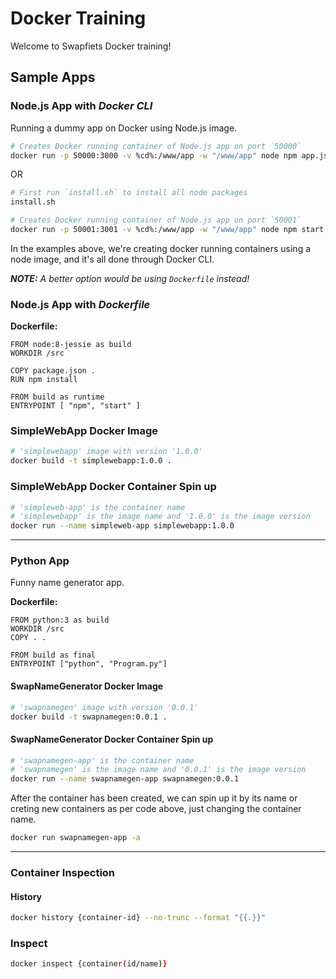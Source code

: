 # Docker Training

Welcome to Swapfiets Docker training!

## Sample Apps

### Node.js App with _**Docker CLI**_

Running a dummy app on Docker using Node.js image.

```sh
# Creates Docker running container of Node.js app on port `50000`
docker run -p 50000:3000 -v %cd%:/www/app -w "/www/app" node npm app.js
```

OR

```sh
# First run `install.sh` to install all node packages
install.sh

# Creates Docker running container of Node.js app on port `50001`
docker run -p 50001:3001 -v %cd%:/www/app -w "/www/app" node npm start
```

In the examples above, we're creating docker running containers using a node image, and it's all done through Docker CLI.

_**NOTE:** A better option would be using `Dockerfile` instead!_

### Node.js App with _**Dockerfile**_

**Dockerfile:**

```docker
FROM node:8-jessie as build
WORKDIR /src

COPY package.json .
RUN npm install

FROM build as runtime
ENTRYPOINT [ "npm", "start" ]
```

### SimpleWebApp Docker Image

```bash
# 'simplewebapp' image with version '1.0.0'
docker build -t simplewebapp:1.0.0 .
```

### SimpleWebApp Docker Container Spin up

```bash
# 'simpleweb-app' is the container name
# 'simplewebapp' is the image name and '1.0.0' is the image version
docker run --name simpleweb-app simplewebapp:1.0.0
```

---------------------------------------------------------------------------

### Python App

Funny name generator app.

**Dockerfile:**

```docker
FROM python:3 as build
WORKDIR /src
COPY . .

FROM build as final
ENTRYPOINT ["python", "Program.py"]
```

#### SwapNameGenerator Docker Image

```bash
# 'swapnamegen' image with version '0.0.1'
docker build -t swapnamegen:0.0.1 .
```

#### SwapNameGenerator Docker Container Spin up

```bash
# 'swapnamegen-app' is the container name
# 'swapnamegen' is the image name and '0.0.1' is the image version
docker run --name swapnamegen-app swapnamegen:0.0.1
```

After the container has been created, we can spin up it by its name or creting new containers as per code above, just changing the container name.

```bash
docker run swapnamegen-app -a
```

---------------------------------------------------------------------------

### Container Inspection

#### History

```bash
docker history {container-id} --no-trunc --format "{{.}}"
```

### Inspect

```bash
docker inspect {container(id/name)}
```
